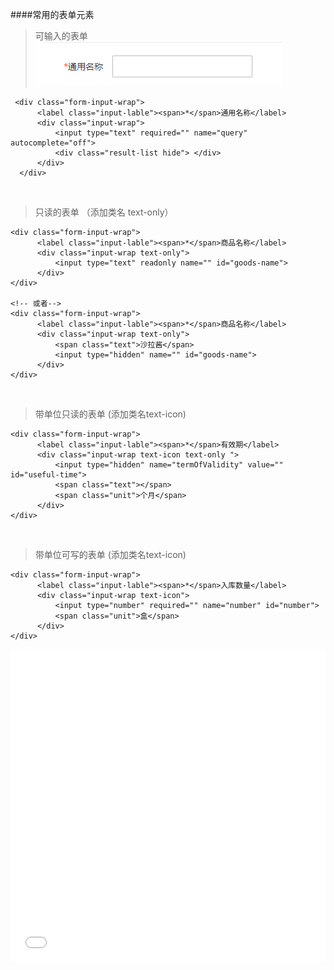 ####常用的表单元素
<br/>


>可输入的表单
![](/assets/1519628417(1).jpg)
```
 <div class="form-input-wrap">
      <label class="input-lable"><span>*</span>通用名称</label>
      <div class="input-wrap">
          <input type="text" required="" name="query" autocomplete="off">
          <div class="result-list hide"> </div>
      </div>
  </div>
```  
<br/>

  
>只读的表单 （添加类名 text-only）

```
<div class="form-input-wrap">
      <label class="input-lable"><span>*</span>商品名称</label>
      <div class="input-wrap text-only">  
          <input type="text" readonly name="" id="goods-name">
      </div>
</div>

<!-- 或者-->
<div class="form-input-wrap">
      <label class="input-lable"><span>*</span>商品名称</label>
      <div class="input-wrap text-only"> 
          <span class="text">沙拉酱</span>
          <input type="hidden" name="" id="goods-name">
      </div>
</div>

 ```
 <br/>
 

>带单位只读的表单 (添加类名text-icon)

```
<div class="form-input-wrap">
      <label class="input-lable"><span>*</span>有效期</label> 
      <div class="input-wrap text-icon text-only ">
          <input type="hidden" name="termOfValidity" value="" id="useful-time">
          <span class="text"></span>
          <span class="unit">个月</span>
      </div>
</div>
```
<br/>


>带单位可写的表单 (添加类名text-icon)

```
<div class="form-input-wrap">
      <label class="input-lable"><span>*</span>入库数量</label>
      <div class="input-wrap text-icon">
          <input type="number" required="" name="number" id="number">
          <span class="unit">盒</span>
      </div>
</div>
```



  


<iframe width="100%" height="500" src="//jsrun.net/tFqKp/embedded/all/light/" allowfullscreen="allowfullscreen" frameborder="0"></iframe>
